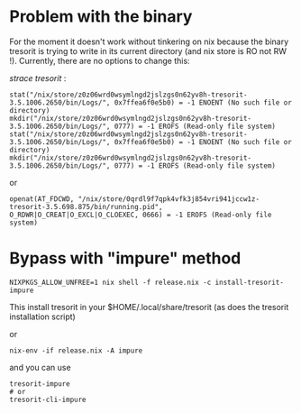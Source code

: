 # Problem with the binary

For the moment it doesn't work without tinkering on nix because the
binary tresorit is trying to write in its current directory (and nix
store is RO not RW !). Currently, there are no options to change this:

_strace tresorit_ :


``` shell
stat("/nix/store/z0z06wrd0wsymlngd2jslzgs0n62yv8h-tresorit-3.5.1006.2650/bin/Logs/", 0x7ffea6f0e5b0) = -1 ENOENT (No such file or directory)
mkdir("/nix/store/z0z06wrd0wsymlngd2jslzgs0n62yv8h-tresorit-3.5.1006.2650/bin/Logs/", 0777) = -1 EROFS (Read-only file system)
stat("/nix/store/z0z06wrd0wsymlngd2jslzgs0n62yv8h-tresorit-3.5.1006.2650/bin/Logs/", 0x7ffea6f0e5b0) = -1 ENOENT (No such file or directory)
mkdir("/nix/store/z0z06wrd0wsymlngd2jslzgs0n62yv8h-tresorit-3.5.1006.2650/bin/Logs/", 0777) = -1 EROFS (Read-only file system)
```

or

``` shell
openat(AT_FDCWD, "/nix/store/0qrdl9f7qpk4vfk3j854vri941jccw1z-tresorit-3.5.698.875/bin/running.pid", O_RDWR|O_CREAT|O_EXCL|O_CLOEXEC, 0666) = -1 EROFS (Read-only file system)
```

# Bypass with "impure" method

``` shell
NIXPKGS_ALLOW_UNFREE=1 nix shell -f release.nix -c install-tresorit-impure
```

This install tresorit in your $HOME/.local/share/tresorit (as does the
tresorit installation script)

or

``` shell
nix-env -if release.nix -A impure
```

and you can use 

``` shell
tresorit-impure
# or
tresorit-cli-impure
```
